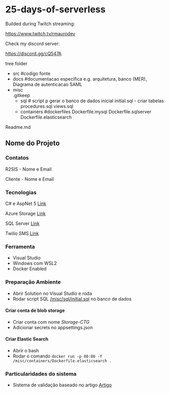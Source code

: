 # 25-days-of-serverless

Builded during Twitch streaming:

https://www.twitch.tv/rmaurodev

Check my discord server:

https://discord.gg/cQ547A




tree folder

- src 		#codigo fonte
- docs 		#documentacao especifica e.g. arquitetura, banco (MER), Diagrama de autenticacao SAML
- misc 		
	.gitkeep
	- sql	# script p gerar o banco de dados inicial
		initial.sql - criar tabelas
		procedures.sql 
		views.sql
	- containers	#dockerfiles
		Dockerfile.mysql
		Dockerfile.sqlserver
		Dockerfile.elasticsearch
	
Readme.md

## Nome do Projeto

### Contatos
R2SIS - Nome e Email

Cliente - Nome e Email

### Tecnologias

C# e AspNet 5 [Link](docs.microsoft.com)

Azure Storage [Link](azure.docs.microsoft.com)

SQL Server  [Link](azure.docs.microsoft.com)

Twilio SMS  [Link](azure.docs.microsoft.com)

### Ferramenta
- Visual Studio
- Windows com WSL2
- Docker Enabled

### Preparação Ambiente
- Abrir Solution no Visual Studio e roda
- Rodar script SQL [/misc/sql/initial.sql](/misc/sql/initial.sql) no banco de dados

#### Criar conta de blob storage
- Criar conta com nome *Storage-CTG*
- Adicionar secrets no appsettings.json

#### Criar Elastic Search
- Abrir o bash
- Rodar o comando `docker run -p 80:80 -f /misc/containers/Dockerfile.elasticsearch .`

### Particularidades do sistema

- Sistema de validação baseado no artigo [Artigo](https://google.com)
